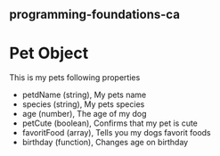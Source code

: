 ## programming-foundations-ca

# Pet Object

This is my pets following properties

- petdName (string), My pets name
- species (string), My pets species
- age (number), The age of my dog
- petCute (boolean), Confirms that my pet is cute
- favoritFood (array), Tells you my dogs favorit foods
- birthday (function), Changes age on birthday
